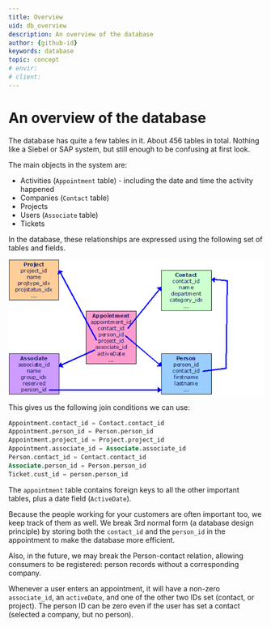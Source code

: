 ```yaml
---
title: Overview
uid: db_overview
description: An overview of the database
author: {github-id}
keywords: database
topic: concept
# envir:
# client:
---
```


# An overview of the database

The database has quite a few tables in it. About 456 tables in total. Nothing like a Siebel or SAP system, but still enough to be confusing at first look.

The main objects in the system are:

* Activities (`Appointment` table) - including the date and time the activity happened
* Companies (`Contact` table)
* Projects
* Users (`Associate` table)
* Tickets

In the database, these relationships are expressed using the following set of tables and fields.

![table structure][img1]

This gives us the following join conditions we can use:

```SQL
Appointment.contact_id = Contact.contact_id
Appointment.person_id = Person.person_id
Appointment.project_id = Project.project_id
Appointment.associate_id = Associate.associate_id
Person.contact_id = Contact.contact_id
Associate.person_id = Person.person_id
Ticket.cust_id = person.person_id
```

The `appointment` table contains foreign keys to all the other important tables, plus a date field (`ActiveDate`).

Because the people working for your customers are often important too, we keep track of them as well. We break 3rd normal form (a database design principle) by storing both the `contact_id` and the `person_id` in the appointment to make the database more efficient.

Also, in the future, we may break the Person-contact relation, allowing consumers to be registered: person records without a corresponding company.

Whenever a user enters an appointment, it will have a non-zero `associate_id`, an `activeDate`, and one of the other two IDs set (contact, or project). The person ID can be zero even if the user has set a contact (selected a company, but no person).

<!-- Referenced images -->
[img1]: media/so-table-structure.gif
